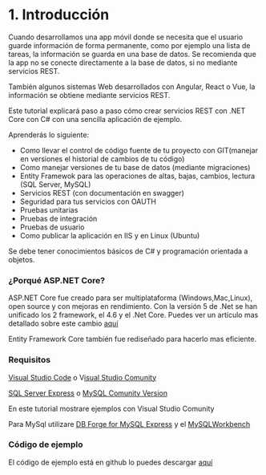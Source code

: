 # 1. Introducción

Cuando desarrollamos una app móvil donde se necesita que el usuario guarde información de forma permanente, como por ejemplo una lista de tareas, la información se guarda en una base de datos. Se recomienda que la app no se conecte directamente a la base de datos, si no mediante servicios REST.&#x20;

También algunos sistemas Web desarrollados con Angular, React o Vue, la información se obtiene mediante servicios REST.

Este tutorial  explicará paso a paso cómo crear servicios REST con .NET Core con C# con una sencilla aplicación de ejemplo.&#x20;

Aprenderás lo siguiente:

* Como llevar el control de código fuente de tu proyecto con GIT(manejar en versiones el historial de cambios de tu código)
* Como manejar versiones de tu base de datos (mediante migraciones)
* Entity Framewok para las operaciones de altas, bajas, cambios, lectura (SQL Server, MySQL)
* Servicios REST (con documentación en swagger)
* Seguridad para tus servicios con OAUTH
* Pruebas unitarias
* Pruebas de integración
* Pruebas de usuario
* Como publicar la aplicación en IIS y en Linux (Ubuntu)

Se debe tener conocimientos básicos de C# y programación orientada a objetos.

### ¿Porqué ASP.NET Core?

ASP.NET Core fue creado para ser multiplataforma (Windows,Mac,Linux), open source y con mejoras en rendimiento. Con la versión 5 de .Net se han unificado los 2 framework, el 4.6 y el .Net Core. Puedes ver un artículo mas detallado sobre este cambio [aquí](https://devblogs.microsoft.com/dotnet/introducing-net-5/)

Entity Framework Core también fue rediseñado para hacerlo mas eficiente.

### Requisitos

[Visual Studio Code](https://code.visualstudio.com/download) o V[isual Studio Comunity](https://visualstudio.microsoft.com/es/vs/community/)

[SQL Server Express](https://www.microsoft.com/es-mx/sql-server/sql-server-editions-express) o [MySQL Comunity Version](https://dev.mysql.com/downloads/mysql/)

En este tutorial mostrare ejemplos con Visual Studio Comunity&#x20;

Para MySql utilizare [DB Forge for MySQL Express](https://www.devart.com/dbforge/mysql/studio/download.html) y el [MySQLWorkbench](https://dev.mysql.com/downloads/workbench/)&#x20;

### Código de ejemplo

El código de ejemplo está en github lo puedes descargar [aquí](https://github.com/apis3445/CaducaRest)
